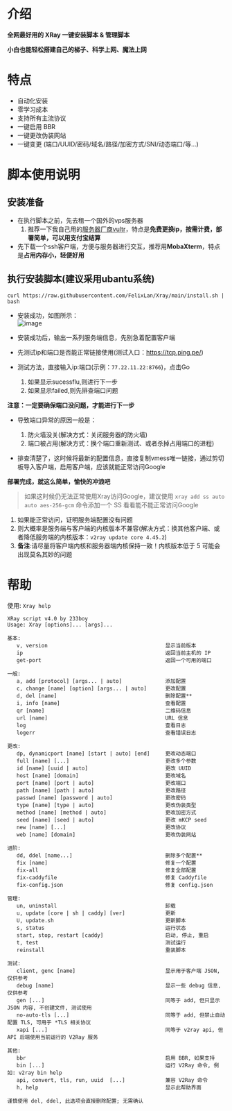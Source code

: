 # 介绍

**全网最好用的 XRay 一键安装脚本 &amp; 管理脚本**   

**小白也能轻松搭建自己的梯子、科学上网、魔法上网**

# 特点

- 自动化安装
- 零学习成本
- 支持所有主流协议
- 一键启用 BBR
- 一键更改伪装网站
- 一键变更 (端口/UUID/密码/域名/路径/加密方式/SNI/动态端口/等...)

# 脚本使用说明
## 安装准备
* 在执行脚本之前，先去租一个国外的vps服务器
   1. 推荐一下我自己用的[服务器厂商vultr](https://www.vultr.com/?ref=9594735)，特点是**免费更换ip，按需计费，部署简单，可以用支付宝结算**
* 先下载一个ssh客户端，方便与服务器进行交互，推荐用**MobaXterm**，特点是**占用内存小，轻便好用**

## 执行安装脚本(建议采用ubantu系统)   

```   
curl https://raw.githubusercontent.com/FelixLan/Xray/main/install.sh | bash
```   


* 安装成功，如图所示：  
![image](https://github.com/FelixLan/v2ray/assets/44452818/6e961bb5-e493-42dd-a55c-e20b7136addb)   

* 安装成功后，输出一系列服务端信息，先别急着配置客户端
  
* 先测试ip和端口是否能正常链接使用(测试入口：https://tcp.ping.pe/)
* 测试方法，直接输入ip:端口(示例：`77.22.11.22:8766`)，点击Go
   1. 如果显示sucessflu,则进行下一步   
   2. 如果显示failed,则先排查端口问题

**注意：一定要确保端口没问题，才能进行下一步**   
* 导致端口异常的原因一般是：
   1. 防火墙没关(解决方式：关闭服务器的防火墙)
   2. 端口被占用(解决方式：换个端口重新测试、或者杀掉占用端口的进程)

* 排查清楚了，这时候将最新的配置信息，直接复制vmess唯一链接，通过剪切板导入客户端，启用客户端，应该就能正常访问Google

**部署完成，就这么简单，愉快的冲浪吧**

>如果这时候仍无法正常使用Xray访问Google，建议使用 `xray add ss auto auto aes-256-gcm` 命令添加一个 SS 看看能不能正常访问Google
   1. 如果能正常访问，证明服务端配置没有问题
   2. 则大概率是服务端与客户端的内核版本不兼容(解决方式：换其他客户端、或者降低服务端的内核版本：`v2ray update core 4.45.2`)
   3. **备注**:请尽量将客户端内核和服务器端内核保持一致！内核版本低于 5 可能会出现莫名其妙的问题


# 帮助

使用: `Xray help`

```
XRay script v4.0 by 233boy
Usage: Xray [options]... [args]...

基本:
   v, version                                      显示当前版本
   ip                                              返回当前主机的 IP
   get-port                                        返回一个可用的端口

一般:
   a, add [protocol] [args... | auto]              添加配置
   c, change [name] [option] [args... | auto]      更改配置
   d, del [name]                                   删除配置**
   i, info [name]                                  查看配置
   qr [name]                                       二维码信息
   url [name]                                      URL 信息
   log                                             查看日志
   logerr                                          查看错误日志

更改:
   dp, dynamicport [name] [start | auto] [end]     更改动态端口
   full [name] [...]                               更改多个参数
   id [name] [uuid | auto]                         更改 UUID
   host [name] [domain]                            更改域名
   port [name] [port | auto]                       更改端口
   path [name] [path | auto]                       更改路径
   passwd [name] [password | auto]                 更改密码
   type [name] [type | auto]                       更改伪装类型
   method [name] [method | auto]                   更改加密方式
   seed [name] [seed | auto]                       更改 mKCP seed
   new [name] [...]                                更改协议
   web [name] [domain]                             更改伪装网站

进阶:
   dd, ddel [name...]                              删除多个配置**
   fix [name]                                      修复一个配置
   fix-all                                         修复全部配置
   fix-caddyfile                                   修复 Caddyfile
   fix-config.json                                 修复 config.json

管理:
   un, uninstall                                   卸载
   u, update [core | sh | caddy] [ver]             更新
   U, update.sh                                    更新脚本
   s, status                                       运行状态
   start, stop, restart [caddy]                    启动, 停止, 重启
   t, test                                         测试运行
   reinstall                                       重装脚本

测试:
   client, genc [name]                             显示用于客户端 JSON, 仅供参考
   debug [name]                                    显示一些 debug 信息, 仅供参考
   gen [...]                                       同等于 add, 但只显示 JSON 内容, 不创建文件, 测试使用
   no-auto-tls [...]                               同等于 add, 但禁止自动配置 TLS, 可用于 *TLS 相关协议
   xapi [...]                                      同等于 v2ray api, 但 API 后端使用当前运行的 V2Ray 服务

其他:
   bbr                                             启用 BBR, 如果支持
   bin [...]                                       运行 V2Ray 命令, 例如: v2ray bin help
   api, convert, tls, run, uuid  [...]             兼容 V2Ray 命令
   h, help                                         显示此帮助界面

谨慎使用 del, ddel, 此选项会直接删除配置; 无需确认
```
